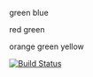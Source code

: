
green
blue

red
green

orange
green
yellow

[![Build Status](https://travis-ci.org/mp832cornell/ece2400-sec1-linux-git.svg?branch=master)](https://travis-ci.org/mp832cornell/ece2400-sec1-linux-git)
